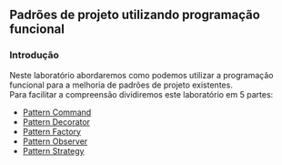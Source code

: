 ## Padrões de projeto utilizando programação funcional

### Introdução
Neste laboratório abordaremos como podemos utilizar a programação funcional para a melhoria de padrões de projeto existentes.<br/>
Para facilitar a compreensão dividiremos este laboratório em 5 partes:
 * [Pattern Command](./parte1)
 * [Pattern Decorator](./parte2)
 * [Pattern Factory](./parte3)
 * [Pattern Observer](./parte4)
 * [Pattern Strategy](./parte5)